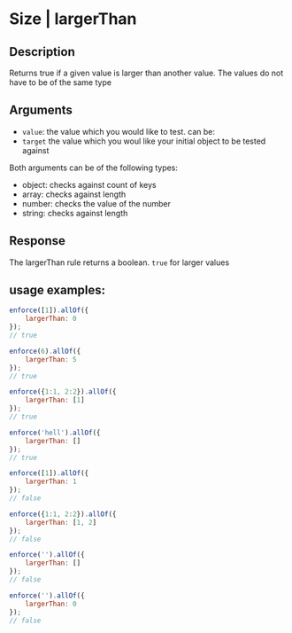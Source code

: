 # Size | largerThan

## Description
Returns true if a given value is larger than another value. The values do not have to be of the same type

## Arguments
* `value`: the value which you would like to test. can be:
* `target` the value which you woul like your initial object to be tested against

Both arguments can be of the following types:
* object: checks against count of keys
* array: checks against length
* number: checks the value of the number
* string: checks against length

## Response
The largerThan rule returns a boolean. `true` for larger values

## usage examples:

```js
enforce([1]).allOf({
    largerThan: 0
});
// true
```

```js
enforce(6).allOf({
    largerThan: 5
});
// true
```

```js
enforce({1:1, 2:2}).allOf({
    largerThan: [1]
});
// true
```

```js
enforce('hell').allOf({
    largerThan: []
});
// true
```

```js
enforce([1]).allOf({
    largerThan: 1
});
// false
```

```js
enforce({1:1, 2:2}).allOf({
    largerThan: [1, 2]
});
// false
```

```js
enforce('').allOf({
    largerThan: []
});
// false
```

```js
enforce('').allOf({
    largerThan: 0
});
// false
```